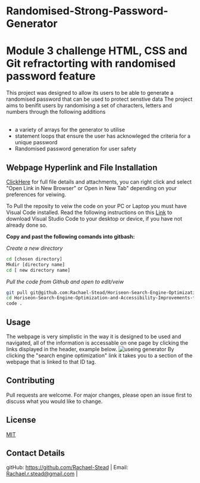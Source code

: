 # Randomised-Strong-Password-Generator
# Module 3 challenge HTML, CSS and Git refractorting with randomised password feature 
This project was designed to allow its users to be able to generate a randomised password that can be used to protect senstive data
The project aims to benifit users by randomising a set of characters, letters and numbers through the following additions <br>
<br>
* a variety of arrays for the generator to utilise
* statement loops that ensure the user has acknowleged the criteria for a unique password
* Randomised password generation for user safety

## Webpage Hyperlink and File Installation

[ClickHere](https://rachael-stead.github.io/Horiseon-Search-Engine-Optimization-and-Accessibility-Improvements-for-Client-Website) for full file details and attachments, you can right click and select "Open Link in New Browser" or Open in New Tab" depending on your preferences for veiwing.

To Pull the reposity to veiw the code on your PC or Laptop you must have Visual Code installed. Read the following instructions on this [Link](https://code.visualstudio.com/download) to download Visual Studio Code to your desktop or device, if you have not already done so.

**Copy and past the following comands into gitbash:**

*Create a new directory*
```bash
cd [chosen directory]
Mkdir [directory name]
cd [ new directory name]
```
*Pull the code from Github and open to edit/veiw*
```bash
git pull git@github.com:Rachael-Stead/Horiseon-Search-Engine-Optimization-and-Accessibility-Improvements-for-Client-Website.git
cd Horiseon-Search-Engine-Optimization-and-Accessibility-Improvements-for-Client-Website
code .
```
## Usage
The webpage is very simplistic in the way it is designed to be used and navigated, all of the information is accessable on one page by clicking the links displayed
in the header, example below.
![useing generator]([assets\img\Capturepw2.PNG](https://github.com/Rachael-Stead/Randomised-Strong-Password-Generator/blob/main/assets/img/Capturepw2.PNG))
By clicking the "search engine optimization" link it takes you to a section of the webpage that is linked to that ID tag.

## Contributing

Pull requests are welcome. For major changes, please open an issue first
to discuss what you would like to change.

## License

[MIT](https://choosealicense.com/licenses/mit/)

## Contact Details
gitHub: https://github.com/Rachael-Stead | Email: Rachael.r.stead@gmail.com | 
